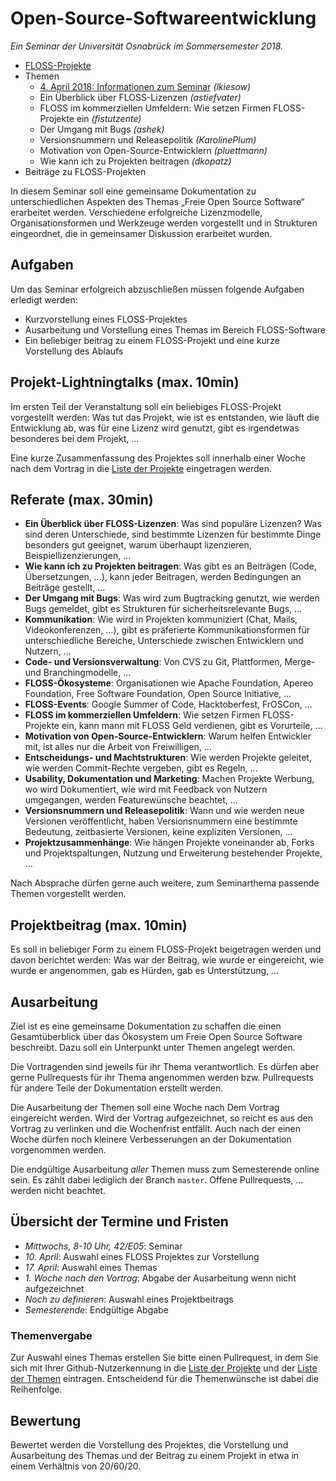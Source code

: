 Open-Source-Softwareentwicklung
===============================

*Ein Seminar der Universität Osnabrück im Sommersemester 2018.*

- [FLOSS-Projekte](projekte.md)
- Themen
    - [4. April 2018: Informationen zum Seminar](#aufgaben) *(lkiesow)*
    - Ein Überblick über FLOSS-Lizenzen *(astiefvater)*
    - FLOSS im kommerziellen Umfeldern: Wie setzen Firmen FLOSS-Projekte ein *(fistutzente)*
    - Der Umgang mit Bugs *(ashek)*
    - Versionsnummern und Releasepolitik *(KarolinePlum)*
    - Motivation von Open-Source-Entwicklern *(pluettmann)*
    - Wie kann ich zu Projekten beitragen *(dkopatz)*
- Beiträge zu FLOSS-Projekten

In diesem Seminar soll eine gemeinsame Dokumentation zu unterschiedlichen
Aspekten des Themas „Freie Open Source Software“ erarbeitet werden.
Verschiedene erfolgreiche Lizenzmodelle, Organisationsformen und Werkzeuge
werden vorgestellt und in Strukturen eingeordnet, die in gemeinsamer Diskussion
erarbeitet wurden.


Aufgaben
--------

Um das Seminar erfolgreich abzuschließen müssen folgende Aufgaben erledigt
werden:

- Kurzvorstellung eines FLOSS-Projektes
- Ausarbeitung und Vorstellung eines Themas im Bereich FLOSS-Software
- Ein beliebiger beitrag zu einem FLOSS-Projekt und eine kurze Vorstellung des
  Ablaufs


Projekt-Lightningtalks (max. 10min)
-----------------------------------

Im ersten Teil der Veranstaltung soll ein beliebiges FLOSS-Projekt vorgestellt
werden: Was tut das Projekt, wie ist es entstanden, wie läuft die Entwicklung
ab, was für eine Lizenz wird genutzt, gibt es irgendetwas besonderes bei dem
Projekt, …

Eine kurze Zusammenfassung des Projektes soll innerhalb einer Woche nach dem
Vortrag in die [Liste der Projekte](projekte.md) eingetragen werden.


Referate (max. 30min)
---------------------

- **Ein Überblick über FLOSS-Lizenzen**: Was sind populäre Lizenzen? Was sind
  deren Unterschiede, sind bestimmte Lizenzen für bestimmte Dinge besonders gut
  geeignet, warum überhaupt lizenzieren, Beispiellizenzierungen, …
- **Wie kann ich zu Projekten beitragen**: Was gibt es an Beiträgen (Code,
  Übersetzungen, …), kann jeder Beitragen, werden Bedingungen an Beiträge
  gestellt, …
- **Der Umgang mit Bugs**: Was wird zum Bugtracking genutzt, wie werden Bugs
  gemeldet, gibt es Strukturen für sicherheitsrelevante Bugs, …
- **Kommunikation**: Wie wird in Projekten kommuniziert (Chat, Mails,
  Videokonferenzen, …), gibt es präferierte Kommunikationsformen für
  unterschiedliche Bereiche, Unterschiede zwischen Entwicklern und Nutzern, …
- **Code- und Versionsverwaltung**: Von CVS zu Git, Plattformen, Merge- und
  Branchingmodelle, …
- **FLOSS-Ökosysteme**: Organisationen wie Apache Foundation, Apereo
  Foundation, Free Software Foundation, Open Source Initiative, …
- **FLOSS-Events**: Google Summer of Code, Hacktoberfest, FrOSCon, …
- **FLOSS im kommerziellen Umfeldern**: Wie setzen Firmen FLOSS-Projekte ein,
  kann mann mit FLOSS Geld verdienen, gibt es Vorurteile, …
- **Motivation von Open-Source-Entwicklern**: Warum helfen Entwickler mit, ist
  alles nur die Arbeit von Freiwilligen, …
- **Entscheidungs- und Machtstrukturen**: Wie werden Projekte geleitet, wie
  werden Commit-Rechte vergeben, gibt es Regeln, …
- **Usability, Dokumentation und Marketing**: Machen Projekte Werbung, wo wird
  Dokumentiert, wie wird mit Feedback von Nutzern umgegangen, werden
  Featurewünsche beachtet, …
- **Versionsnummern und Releasepolitik**: Wann und wie werden neue Versionen
  veröffentlicht, haben Versionsnummern eine bestimmte Bedeutung, zeitbasierte
  Versionen, keine expliziten Versionen, …
- **Projektzusammenhänge**: Wie hängen Projekte voneinander ab, Forks und
  Projektspaltungen, Nutzung und Erweiterung bestehender Projekte, …

Nach Absprache dürfen gerne auch weitere, zum Seminarthema passende Themen
vorgestellt werden.


Projektbeitrag (max. 10min)
---------------------------

Es soll in beliebiger Form zu einem FLOSS-Projekt beigetragen werden und davon
berichtet werden: Was war der Beitrag, wie wurde er eingereicht, wie wurde er
angenommen, gab es Hürden, gab es Unterstützung, …


Ausarbeitung
------------

Ziel ist es eine gemeinsame Dokumentation zu schaffen die einen Gesamtüberblick
über das Ökosystem um Freie Open Source Software beschreibt. Dazu soll ein
Unterpunkt unter Themen angelegt werden.

Die Vortragenden sind jeweils für ihr Thema verantwortlich. Es dürfen aber
gerne Pullrequests für ihr Thema angenommen werden bzw. Pullrequests für andere
Teile der Dokumentation erstellt werden.

Die Ausarbeitung der Themen soll eine Woche nach Dem Vortrag eingereicht
werden. Wird der Vortrag aufgezeichnet, so reicht es aus den Vortrag zu
verlinken und die Wochenfrist entfällt. Auch nach der einen Woche dürfen noch
kleinere Verbesserungen an der Dokumentation vorgenommen werden.

Die endgültige Ausarbeitung *aller* Themen muss zum Semesterende online sein.
Es zählt dabei lediglich der Branch `master`. Offene Pullrequests, … werden
nicht beachtet.


Übersicht der Termine und Fristen
---------------------------------

- *Mittwochs, 8-10 Uhr, 42/E05*: Seminar
- *10. April*: Auswahl eines FLOSS Projektes zur Vorstellung
- *17. April*: Auswahl eines Themas
- *1. Woche nach den Vortrag*: Abgabe der Ausarbeitung wenn nicht aufgezeichnet
- *Noch zu definieren*: Auswahl eines Projektbeitrags
- *Semesterende*: Endgültige Abgabe


### Themenvergabe

Zur Auswahl eines Themas erstellen Sie bitte einen Pullrequest, in dem Sie sich
mit Ihrer Github-Nutzerkennung in die [Liste der Projekte](projekte.md) und der
[Liste der Themen](#Open-Source-Softwareentwicklung) eintragen. Entscheidend
für die Themenwünsche ist dabei die Reihenfolge.


Bewertung
---------

Bewertet werden die Vorstellung des Projektes, die Vorstellung und Ausarbeitung
des Themas und der Beitrag zu einem Projekt in etwa in einem Verhältnis von
20/60/20.

